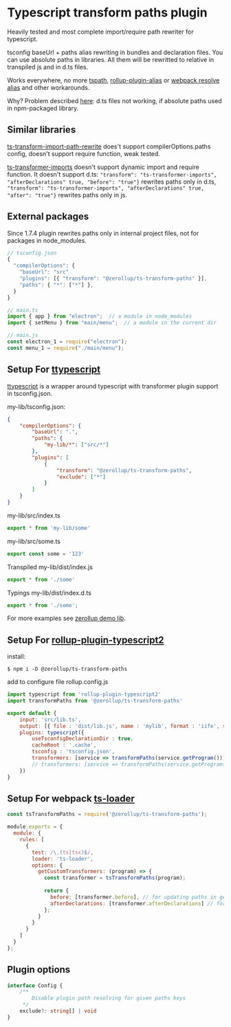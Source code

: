 # Typescript transform paths plugin

Heavily tested and most complete import/require path rewriter for typescript.

tsconfig baseUrl + paths alias rewriting in bundles and declaration files. You can use absolute paths in libraries. All them will be rewritted to relative in transpiled js and in d.ts files.

Works everywhere, no more [tspath](https://github.com/duffman/tspath), [rollup-plugin-alias](https://github.com/rollup/rollup-plugin-alias) or [webpack resolve alias](https://webpack.js.org/configuration/resolve/#resolvealias) and other workarounds.

Why? Problem described [here](https://github.com/Microsoft/TypeScript/issues/23701): d.ts files not working, if absolute paths used in npm-packaged library.

## Similar libraries

[ts-transform-import-path-rewrite](https://github.com/dropbox/ts-transform-import-path-rewrite) does't support compilerOptions.paths config, doesn't support require function, weak tested.

[ts-transformer-imports](https://github.com/grrowl/ts-transformer-imports) doesn't support dynamic import and require function. It doesn't support d.ts:  `"transform": "ts-transformer-imports", "afterDeclarations" true, "before": "true"}` rewrites paths only in d.ts, `"transform": "ts-transformer-imports", "afterDeclarations" true, "after": "true"}` rewrites paths only in js.

## External packages

Since 1.7.4 plugin rewrites paths only in internal project files, not for packages in node_modules.

```ts
// tsconfig.json
{
  "compilerOptions": {
    "baseUrl": "src"
    "plugins": [{ "transform": "@zerollup/ts-transform-paths" }],
    "paths": { "*": ["*"] },
  }
}

// main.ts
import { app } from "electron";  // a module in node_modules
import { setMenu } from "main/menu";  // a module in the current dir

// main.js
const electron_1 = require("electron");
const menu_1 = require("./main/menu");
```

## Setup For [ttypescript](https://github.com/cevek/ttypescript)

[ttypescript](https://github.com/cevek/ttypescript) is a wrapper around typescript with transformer plugin support in tsconfig.json.

my-lib/tsconfig.json:

```json
{
    "compilerOptions": {
        "baseUrl": ".",
        "paths": {
            "my-lib/*": ["src/*"]
        },
        "plugins": [
            {
                "transform": "@zerollup/ts-transform-paths",
                "exclude": ["*"]
            }
        ]
    }
}
```

my-lib/src/index.ts
```ts
export * from 'my-lib/some'
```

my-lib/src/some.ts
```ts
export const some = '123'
```

Transpiled my-lib/dist/index.js

```ts
export * from './some'
```

Typings my-lib/dist/index.d.ts

```ts
export * from './some';
```

For more examples see [zerollup demo lib](https://github.com/zerkalica/zerollup-demo/tree/master/packages/lib1).

## Setup For [rollup-plugin-typescript2](https://github.com/ezolenko/rollup-plugin-typescript2)

install:
```shell
$ npm i -D @zerollup/ts-transform-paths
```

add to configure file rollup.config.js
```js
import typescript from 'rollup-plugin-typescript2'
import transformPaths from '@zerollup/ts-transform-paths'

export default {
    input: 'src/lib.ts',
    output: [{ file : 'dist/lib.js', name : 'mylib', format : 'iife', sourcemap : true }],
    plugins: typescript({
        useTsconfigDeclarationDir : true,
        cacheRoot : '.cache',
        tsconfig : 'tsconfig.json',
        transformers: [service => transformPaths(service.getProgram())]
        // transformers: [service => transformPaths(service.getProgram(), { exclude: ['*'] })] // has config
    })
}
```
## Setup For webpack [ts-loader](https://github.com/TypeStrong/ts-loader)

```js
const tsTransformPaths = require('@zerollup/ts-transform-paths');

module.exports = {
  module: {
    rules: [
      {
        test: /\.(ts|tsx)$/,
        loader: 'ts-loader',
        options: {
          getCustomTransformers: (program) => {
            const transformer = tsTransformPaths(program);
 
            return {
              before: [transformer.before], // for updating paths in generated code
              afterDeclarations: [transformer.afterDeclarations] // for updating paths in declaration files
            };
          }
        }
      }
    ]
  }
};
```

## Plugin options

```ts
interface Config {
    /**
        Disable plugin path resolving for given paths keys
     */
    exclude?: string[] | void
}
```
